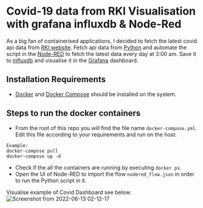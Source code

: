 # Covid-19 data from RKI Visualisation with grafana influxdb & Node-Red

As a big fan of containerised applications, I decided to fetch the latest covid api data from [RKI website](https://npgeo-corona-npgeo-de.hub.arcgis.com/datasets/917fc37a709542548cc3be077a786c17_0/api). Fetch api data from [Python](https://www.python.org/) and automate the script in the [Node-RED](https://nodered.org/) to fetch the latest data every day at 3:00 am.
Save it to [influxdb](https://www.influxdata.com/) and visualise it in the [Grafana](https://grafana.com/) dashboard.

## Installation Requirements
- [Docker](https://docs.docker.com/engine/install/) and [Docker Compose](https://docs.docker.com/compose/install/) should be installed on the system.

## Steps to run the docker containers
- From the root of this repo you will find the file name `docker-compose.yml`. Edit this file according to your requirements and run on the host.
```
Example:
docker-compose pull
docker-compose up -d
```
- Check if the all the containers are running by executing `docker ps`.
- Open the UI of Node-RED to import the flow `nodered_flow.json` in order to run the Python script in it.





Visualise example of Covid Dashboard see below:
![Screenshot from 2022-06-13 02-12-17](https://user-images.githubusercontent.com/57041349/173259503-6ff00ae1-b5c2-4b24-b53f-fc625f69d5ea.png)


